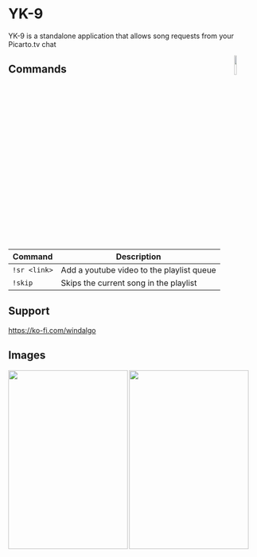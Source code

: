 # YK-9
YK-9 is a standalone application that allows song requests from your Picarto.tv chat

<img align="right" src="https://i.imgur.com/iHbyj5O.png" width=10%>

## Commands
| Command | Description
|---------|------------
| `!sr <link>` | Add a youtube video to the playlist queue
| `!skip` | Skips the current song in the playlist

## Support
https://ko-fi.com/windalgo

## Images
<img align="left" style="float: left;" src="https://i.imgur.com/PrPcz46.png" height="360" width="240"/>
<img align="middle" style="float: center;" src="https://i.imgur.com/RU7gcxl.png" height="360" width="240"/>